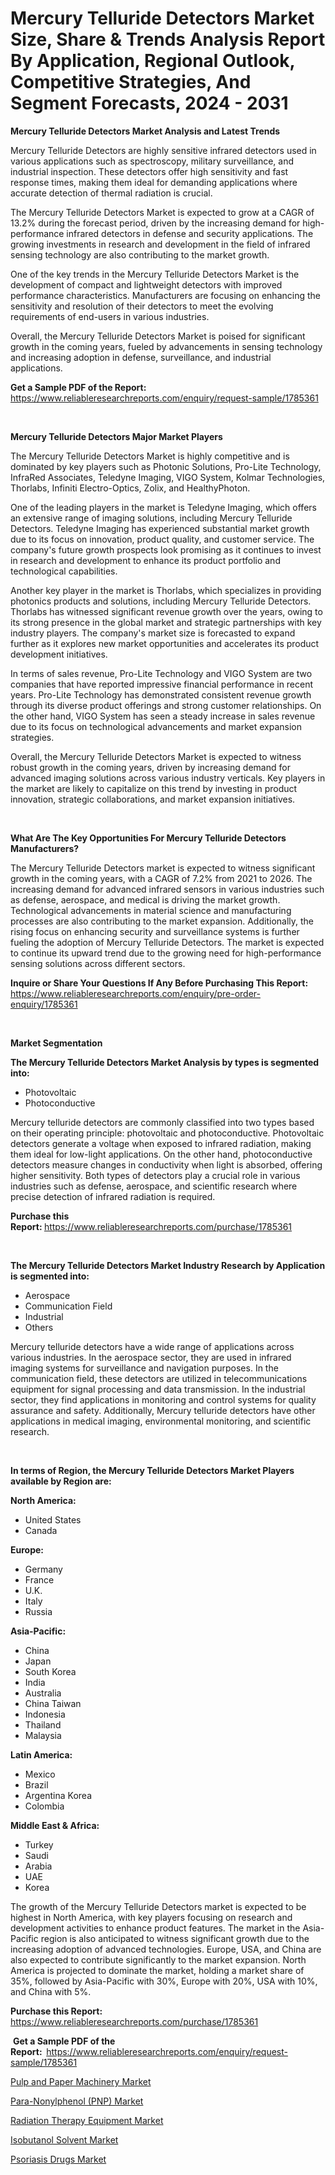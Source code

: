 <p><h1>Mercury Telluride Detectors Market Size, Share & Trends Analysis Report By Application, Regional Outlook, Competitive Strategies, And Segment Forecasts, 2024 - 2031</h1></p><p><strong>Mercury Telluride Detectors Market Analysis and Latest Trends</strong></p>
<p><p>Mercury Telluride Detectors are highly sensitive infrared detectors used in various applications such as spectroscopy, military surveillance, and industrial inspection. These detectors offer high sensitivity and fast response times, making them ideal for demanding applications where accurate detection of thermal radiation is crucial.</p><p>The Mercury Telluride Detectors Market is expected to grow at a CAGR of 13.2% during the forecast period, driven by the increasing demand for high-performance infrared detectors in defense and security applications. The growing investments in research and development in the field of infrared sensing technology are also contributing to the market growth.</p><p>One of the key trends in the Mercury Telluride Detectors Market is the development of compact and lightweight detectors with improved performance characteristics. Manufacturers are focusing on enhancing the sensitivity and resolution of their detectors to meet the evolving requirements of end-users in various industries.</p><p>Overall, the Mercury Telluride Detectors Market is poised for significant growth in the coming years, fueled by advancements in sensing technology and increasing adoption in defense, surveillance, and industrial applications.</p></p>
<p><strong>Get a Sample PDF of the Report:&nbsp;</strong> <a href="https://www.reliableresearchreports.com/enquiry/request-sample/1785361">https://www.reliableresearchreports.com/enquiry/request-sample/1785361</a></p>
<p>&nbsp;</p>
<p><strong>Mercury Telluride Detectors Major Market Players</strong></p>
<p><p>The Mercury Telluride Detectors Market is highly competitive and is dominated by key players such as Photonic Solutions, Pro-Lite Technology, InfraRed Associates, Teledyne Imaging, VIGO System, Kolmar Technologies, Thorlabs, Infiniti Electro-Optics, Zolix, and HealthyPhoton.</p><p>One of the leading players in the market is Teledyne Imaging, which offers an extensive range of imaging solutions, including Mercury Telluride Detectors. Teledyne Imaging has experienced substantial market growth due to its focus on innovation, product quality, and customer service. The company's future growth prospects look promising as it continues to invest in research and development to enhance its product portfolio and technological capabilities.</p><p>Another key player in the market is Thorlabs, which specializes in providing photonics products and solutions, including Mercury Telluride Detectors. Thorlabs has witnessed significant revenue growth over the years, owing to its strong presence in the global market and strategic partnerships with key industry players. The company's market size is forecasted to expand further as it explores new market opportunities and accelerates its product development initiatives.</p><p>In terms of sales revenue, Pro-Lite Technology and VIGO System are two companies that have reported impressive financial performance in recent years. Pro-Lite Technology has demonstrated consistent revenue growth through its diverse product offerings and strong customer relationships. On the other hand, VIGO System has seen a steady increase in sales revenue due to its focus on technological advancements and market expansion strategies.</p><p>Overall, the Mercury Telluride Detectors Market is expected to witness robust growth in the coming years, driven by increasing demand for advanced imaging solutions across various industry verticals. Key players in the market are likely to capitalize on this trend by investing in product innovation, strategic collaborations, and market expansion initiatives.</p></p>
<p>&nbsp;</p>
<p><strong>What Are The Key Opportunities For Mercury Telluride Detectors Manufacturers?</strong></p>
<p><p>The Mercury Telluride Detectors market is expected to witness significant growth in the coming years, with a CAGR of 7.2% from 2021 to 2026. The increasing demand for advanced infrared sensors in various industries such as defense, aerospace, and medical is driving the market growth. Technological advancements in material science and manufacturing processes are also contributing to the market expansion. Additionally, the rising focus on enhancing security and surveillance systems is further fueling the adoption of Mercury Telluride Detectors. The market is expected to continue its upward trend due to the growing need for high-performance sensing solutions across different sectors.</p></p>
<p><strong>Inquire or Share Your Questions If Any Before Purchasing This Report:</strong> <a href="https://www.reliableresearchreports.com/enquiry/pre-order-enquiry/1785361">https://www.reliableresearchreports.com/enquiry/pre-order-enquiry/1785361</a></p>
<p>&nbsp;</p>
<p><strong>Market Segmentation</strong></p>
<p><strong>The Mercury Telluride Detectors Market Analysis by types is segmented into:</strong></p>
<p><ul><li>Photovoltaic</li><li>Photoconductive</li></ul></p>
<p><p>Mercury telluride detectors are commonly classified into two types based on their operating principle: photovoltaic and photoconductive. Photovoltaic detectors generate a voltage when exposed to infrared radiation, making them ideal for low-light applications. On the other hand, photoconductive detectors measure changes in conductivity when light is absorbed, offering higher sensitivity. Both types of detectors play a crucial role in various industries such as defense, aerospace, and scientific research where precise detection of infrared radiation is required.</p></p>
<p><strong>Purchase this Report:&nbsp;</strong><a href="https://www.reliableresearchreports.com/purchase/1785361">https://www.reliableresearchreports.com/purchase/1785361</a></p>
<p>&nbsp;</p>
<p><strong>The Mercury Telluride Detectors Market Industry Research by Application is segmented into:</strong></p>
<p><ul><li>Aerospace</li><li>Communication Field</li><li>Industrial</li><li>Others</li></ul></p>
<p><p>Mercury telluride detectors have a wide range of applications across various industries. In the aerospace sector, they are used in infrared imaging systems for surveillance and navigation purposes. In the communication field, these detectors are utilized in telecommunications equipment for signal processing and data transmission. In the industrial sector, they find applications in monitoring and control systems for quality assurance and safety. Additionally, Mercury telluride detectors have other applications in medical imaging, environmental monitoring, and scientific research.</p></p>
<p>&nbsp;</p>
<p><strong>In terms of Region, the Mercury Telluride Detectors Market Players available by Region are:</strong></p>
<p>
    <p> <strong> North America: </strong>
        <ul>
            <li>United States</li>
            <li>Canada</li>
        </ul>
        </p> 
    <p> <strong> Europe: </strong>
        <ul>
            <li>Germany</li>
            <li>France</li>
            <li>U.K.</li>
            <li>Italy</li>
            <li>Russia</li>
        </ul>
        </p> 
    <p> <strong> Asia-Pacific: </strong>
        <ul>
            <li>China</li>
            <li>Japan</li>
            <li>South Korea</li>
            <li>India</li>
            <li>Australia</li>
            <li>China Taiwan</li>
            <li>Indonesia</li>
            <li>Thailand</li>
            <li>Malaysia</li>
        </ul>
        </p> 
    <p> <strong> Latin America: </strong>
        <ul>
            <li>Mexico</li>
            <li>Brazil</li>
            <li>Argentina Korea</li>
            <li>Colombia</li>
        </ul>
        </p> 
    <p> <strong> Middle East & Africa: </strong>
        <ul>
            <li>Turkey</li>
            <li>Saudi</li>
            <li>Arabia</li>
            <li>UAE</li>
            <li>Korea</li>
        </ul>
    </p>
    </p>
<p><p>The growth of the Mercury Telluride Detectors market is expected to be highest in North America, with key players focusing on research and development activities to enhance product features. The market in the Asia-Pacific region is also anticipated to witness significant growth due to the increasing adoption of advanced technologies. Europe, USA, and China are also expected to contribute significantly to the market expansion. North America is projected to dominate the market, holding a market share of 35%, followed by Asia-Pacific with 30%, Europe with 20%, USA with 10%, and China with 5%.</p></p>
<p><strong>Purchase this Report: </strong><a href="https://www.reliableresearchreports.com/purchase/1785361">https://www.reliableresearchreports.com/purchase/1785361</a></p>
<p>&nbsp;<strong>Get a Sample PDF of the Report:&nbsp;&nbsp;</strong><a href="https://www.reliableresearchreports.com/enquiry/request-sample/1785361">https://www.reliableresearchreports.com/enquiry/request-sample/1785361</a></p>
<p><strong></strong></p>
<p><p><a href="https://medium.com/@markkautzer09/pulp-and-paper-machinery-market-analysis-its-cagr-market-segmentation-and-global-industry-8f35dc2aa840">Pulp and Paper Machinery Market</a></p><p><a href="https://github.com/ruddyyedelwadw/Market-Research-Report-List-1/blob/main/para-nonylphenol-pnp-market.md">Para-Nonylphenol (PNP) Market</a></p><p><a href="https://medium.com/@markkautzer09/radiation-therapy-equipment-market-research-report-its-history-and-forecast-2024-to-2031-c764b98e721c">Radiation Therapy Equipment Market</a></p><p><a href="https://github.com/jaidynmorantestelletmjzya/Market-Research-Report-List-1/blob/main/isobutanol-solvent-market.md">Isobutanol Solvent Market</a></p><p><a href="https://medium.com/@markkautzer09/psoriasis-drugs-nbsp-market-focuses-on-market-share-size-and-projected-forecast-till-2031-4330aab09321">Psoriasis Drugs Market</a></p></p>